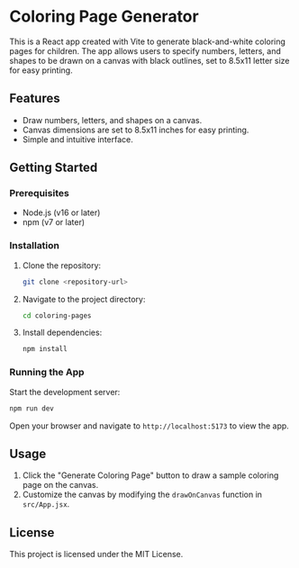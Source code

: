 # Coloring Page Generator

This is a React app created with Vite to generate black-and-white coloring pages for children. The app allows users to specify numbers, letters, and shapes to be drawn on a canvas with black outlines, set to 8.5x11 letter size for easy printing.

## Features
- Draw numbers, letters, and shapes on a canvas.
- Canvas dimensions are set to 8.5x11 inches for easy printing.
- Simple and intuitive interface.

## Getting Started

### Prerequisites
- Node.js (v16 or later)
- npm (v7 or later)

### Installation
1. Clone the repository:
   ```bash
   git clone <repository-url>
   ```
2. Navigate to the project directory:
   ```bash
   cd coloring-pages
   ```
3. Install dependencies:
   ```bash
   npm install
   ```

### Running the App
Start the development server:
```bash
npm run dev
```

Open your browser and navigate to `http://localhost:5173` to view the app.

## Usage
1. Click the "Generate Coloring Page" button to draw a sample coloring page on the canvas.
2. Customize the canvas by modifying the `drawOnCanvas` function in `src/App.jsx`.

## License
This project is licensed under the MIT License.
